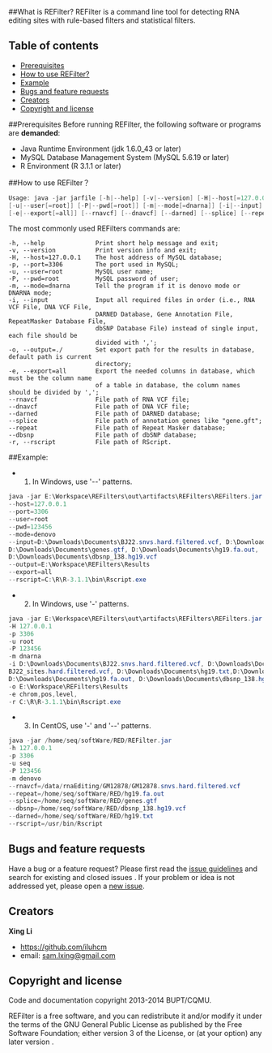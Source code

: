 
##What is REFilter?
REFilter is a command line tool for detecting RNA editing sites with rule-based filters and statistical filters.

## Table of contents

 - [Prerequisites](#prerequisites)
 - [How to use REFilter?](#how-to-use-refilter)
 - [Example](#example)
 - [Bugs and feature requests](#bugs-and-feature-requests)
 - [Creators](#creators)
 - [Copyright and license](#copyright-and-license)

##Prerequisites
Before running REFilter, the following software or programs are **demanded**:

- Java Runtime Environment (jdk 1.6.0_43 or later)
- MySQL Database Management System (MySQL 5.6.19 or later)
- R Environment (R 3.1.1 or later)

##How to use REFilter？
```java 
Usage: java -jar jarfile [-h|--help] [-v|--version] [-H|--host[=127.0.0.1]] [-p|--port[=3306]]
[-u|--user[=root]] [-P|--pwd[=root]] [-m|--mode[=dnarna]] [-i|--input] [-o|--output[=./]] 
[-e|--export[=all]] [--rnavcf] [--dnavcf] [--darned] [--splice] [--repeat] [--dbsnp]
```

The most commonly used REFilters commands are:

    -h, --help              Print short help message and exit;
	-v, --version           Print version info and exit;
	-H, --host=127.0.0.1    The host address of MySQL database;
	-p, --port=3306         The port used in MySQL;
	-u, --user=root         MySQL user name;
    -P, --pwd=root          MySQL password of user;
	-m, --mode=dnarna       Tell the program if it is denovo mode or DNARNA mode;
	-i, --input             Input all required files in order (i.e., RNA VCF File, DNA VCF File, 
                            DARNED Database, Gene Annotation File, RepeatMasker Database File, 
                            dbSNP Database File) instead of single input, each file should be 
                            divided with ',';
    -o, --output=./         Set export path for the results in database, default path is current 
                            directory;
    -e, --export=all        Export the needed columns in database, which must be the column name 
                            of a table in database, the column names should be divided by ',';
    --rnavcf                File path of RNA VCF file;
    --dnavcf                File path of DNA VCF file;
    --darned                File path of DARNED database;
    --splice                File path of annotation genes like "gene.gft";
    --repeat                File path of Repeat Masker database;
    --dbsnp                 File path of dbSNP database;
    -r, --rscript           File path of RScript.
    
##Example:
* 1) In Windows, use '--' patterns.

```java
java -jar E:\Workspace\REFilters\out\artifacts\REFilters\REFilters.jar 
--host=127.0.0.1 
--port=3306 
--user=root 
--pwd=123456 
--mode=denovo 
--input=D:\Downloads\Documents\BJ22.snvs.hard.filtered.vcf, D:\Downloads\Documents\hg19.txt, 
D:\Downloads\Documents\genes.gtf, D:\Downloads\Documents\hg19.fa.out, 
D:\Downloads\Documents\dbsnp_138.hg19.vcf 
--output=E:\Workspace\REFilters\Results 
--export=all 
--rscript=C:\R\R-3.1.1\bin\Rscript.exe
```

* 2) In Windows, use '-' patterns.

```java
java -jar E:\Workspace\REFilters\out\artifacts\REFilters\REFilters.jar 
-H 127.0.0.1 
-p 3306 
-u root 
-P 123456 
-m dnarna 
-i D:\Downloads\Documents\BJ22.snvs.hard.filtered.vcf, D:\Downloads\Documents\
BJ22_sites.hard.filtered.vcf, D:\Downloads\Documents\hg19.txt,D:\Downloads\Documents\genes.gtf, 
D:\Downloads\Documents\hg19.fa.out, D:\Downloads\Documents\dbsnp_138.hg19.vcf 
-o E:\Workspace\REFilters\Results 
-e chrom,pos,level, 
-r C:\R\R-3.1.1\bin\Rscript.exe
```

* 3) In CentOS, use '-' and '--' patterns.

```java
java -jar /home/seq/softWare/RED/REFilter.jar 
-h 127.0.0.1 
-p 3306 
-u seq 
-P 123456 
-m denovo 
--rnavcf=/data/rnaEditing/GM12878/GM12878.snvs.hard.filtered.vcf 
--repeat=/home/seq/softWare/RED/hg19.fa.out 
--splice=/home/seq/softWare/RED/genes.gtf 
--dbsnp=/home/seq/softWare/RED/dbsnp_138.hg19.vcf 
--darned=/home/seq/softWare/RED/hg19.txt 
--rscript=/usr/bin/Rscript    
```

## Bugs and feature requests

Have a bug or a feature request? Please first read the [issue guidelines](https://github.com/iluhcm/REFilter/issues) and search for existing and closed issues
. If your problem or idea is not addressed yet, please open a [new issue](https://github.com//iluhcm/REFilter/issues/new).

## Creators

**Xing Li**

- <https://github.com/iluhcm>
- email: <sam.lxing@gmail.com>

## Copyright and license

Code and documentation copyright 2013-2014 BUPT/CQMU. 

REFilter is a free software, and you can redistribute it and/or modify it under the terms of the GNU General Public License as published by the Free Software
Foundation; either version 3 of the License, or (at your option) any later version .
